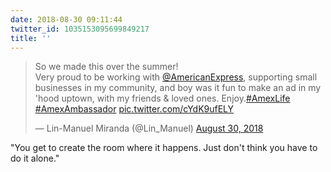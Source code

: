 ```yaml
---
date: 2018-08-30 09:11:44
twitter_id: 1035153095699849217
title: ''
---
```


<blockquote class="twitter-tweet"><p lang="en" dir="ltr">So we made this over the summer!<br>Very proud to be working with <a href="https://twitter.com/AmericanExpress?ref_src=twsrc%5Etfw">@AmericanExpress</a>, supporting small businesses in my community, and boy was it fun to make an ad in my &#39;hood uptown, with my friends &amp; loved ones. Enjoy.<a href="https://twitter.com/hashtag/AmexLife?src=hash&amp;ref_src=twsrc%5Etfw">#AmexLife</a> <a href="https://twitter.com/hashtag/AmexAmbassador?src=hash&amp;ref_src=twsrc%5Etfw">#AmexAmbassador</a> <a href="https://t.co/cYdK9ufELY">pic.twitter.com/cYdK9ufELY</a></p>&mdash; Lin-Manuel Miranda (@Lin_Manuel) <a href="https://twitter.com/Lin_Manuel/status/1035151501658939393?ref_src=twsrc%5Etfw">August 30, 2018</a></blockquote>
<script async src="https://platform.twitter.com/widgets.js" charset="utf-8"></script>

"You get to create the room where it happens. Just don't think you have to do it alone."
